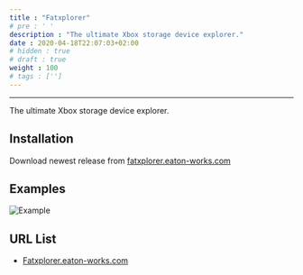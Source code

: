 ```yaml
---
title : "Fatxplorer"
# pre : ' '
description : "The ultimate Xbox storage device explorer."
date : 2020-04-18T22:07:03+02:00
# hidden : true
# draft : true
weight : 100
# tags : ['']
---
```


---

The ultimate Xbox storage device explorer.

## Installation

Download newest release from [fatxplorer.eaton-works.com](https://fatxplorer.eaton-works.com/)

## Examples

![Example](images/example.png)

## URL List

- [Fatxplorer.eaton-works.com](https://fatxplorer.eaton-works.com)
